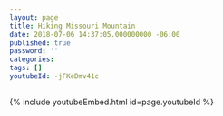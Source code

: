 ```yaml
---
layout: page
title: Hiking Missouri Mountain
date: 2018-07-06 14:37:05.000000000 -06:00
published: true
password: ''
categories:
tags: []
youtubeId: -jFKeDmv41c
---
```


{% include youtubeEmbed.html id=page.youtubeId %}
